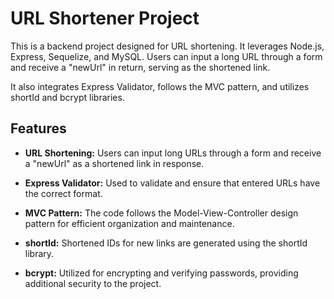 # URL Shortener Project

This is a backend project designed for URL shortening. It leverages Node.js, Express, Sequelize, and MySQL. Users can input a long URL through a form and receive a "newUrl" in return, serving as the shortened link.

It also integrates Express Validator, follows the MVC pattern, and utilizes shortId and bcrypt libraries.

## Features

- **URL Shortening:** Users can input long URLs through a form and receive a "newUrl" as a shortened link in response.

- **Express Validator:** Used to validate and ensure that entered URLs have the correct format.

- **MVC Pattern:** The code follows the Model-View-Controller design pattern for efficient organization and maintenance.

- **shortId:** Shortened IDs for new links are generated using the shortId library.

- **bcrypt:** Utilized for encrypting and verifying passwords, providing additional security to the project.